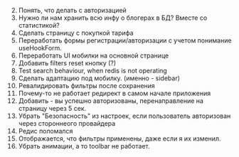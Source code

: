 2. Понять, что делать с авторизацией
3. Нужно ли нам хранить всю инфу о блогерах в БД? Вместе со статистикой?
4. Сделать страницу с покупкой тарифа
5. Переработать формы регистрации/авторизации с учетом понимание useHookForm.
6. Переработать UI мобилки на основной странице
7. Добавить filters reset кнопку (?)
8. Test search behaviour, when redis is not operating
9. Сделать адаптацию под мобилку. (именно - sidebar)
10. Ревалидировать фильтры после сохранения
11. Почему-то не работает редирект в самом начале приложения
12. Добавить - вы успешно авторизованы, перенаправление на страницу через 5 сек.
13. Убрать "Безопасность" из настроек, если пользователь авторизован через стороннеого провайдера
14. Редис поломался
15. Отображается, что фильтры применены, даже если я их изменил.
16. Убрать анимации, а то toolbar не работает.

